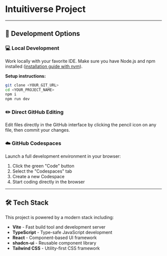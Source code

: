 # Intuitiverse Project

---

## 📝 Development Options

### 💻 Local Development

Work locally with your favorite IDE. Make sure you have Node.js and npm installed ([installation guide with nvm](https://github.com/nvm-sh/nvm#installing-and-updating)).

**Setup instructions:**

```bash
git clone <YOUR_GIT_URL>
cd <YOUR_PROJECT_NAME>
npm i
npm run dev
```

### ✏️ Direct GitHub Editing

Edit files directly in the GitHub interface by clicking the pencil icon on any file, then commit your changes.

### ☁️ GitHub Codespaces

Launch a full development environment in your browser:

1. Click the green "Code" button
2. Select the "Codespaces" tab
3. Create a new Codespace
4. Start coding directly in the browser

---

## 🛠️ Tech Stack

This project is powered by a modern stack including:

- **Vite** - Fast build tool and development server
- **TypeScript** - Type-safe JavaScript development
- **React** - Component-based UI framework
- **shadcn-ui** - Reusable component library
- **Tailwind CSS** - Utility-first CSS framework
